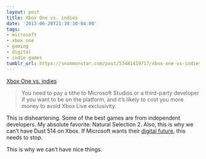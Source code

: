 ```yaml
---
layout: post
title: Xbox One vs. indies
date: '2013-06-20T21:30:30-04:00'
tags:
- microsoft
- xbox one
- gaming
- digital
- indie games
tumblr_url: https://seanmonstar.com/post/53481419717/xbox-one-vs-indies
---
```

[Xbox One vs. indies](http://penny-arcade.com/report/article/xbox-one-vs.-indies-microsoft-bullies-developers-into-signing-with-publishe)  

> You need to pay a tithe to Microsoft Studios or a third-party developer if you want to be on the platform, and it’s likely to cost you more money to avoid Xbox Live exclusivity.

This is disheartening. Some of the best games are from independent developers. My absolute favorite: Natural Selection 2. Also, this is why we can’t have Dust 514 on Xbox. If Microsoft wants their [digital future](http://seanmonstar.com/blog/the-xbox-one-just-got-way-worse-and-its-our/-fault), this needs to stop.

This is why we can’t have nice things.

